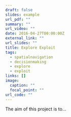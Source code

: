 ```yaml
---
draft: false
slides: example
url_pdf: ""
summary: ""
url_video: ""
date: 2016-04-27T00:00:00Z
external_link: ""
url_slides: ""
title: Explore Exploit
tags:
  - spatialnavigation
  - decisionmaking
  - explore
  - exploit
links: []
image:
  caption: ""
  focal_point: ""
url_code: ""
---
```

The aim of this project is to...